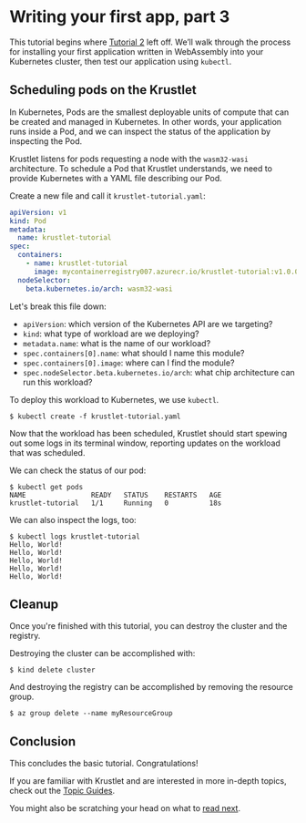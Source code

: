 # Writing your first app, part 3

This tutorial begins where [Tutorial 2](tutorial02.md) left off. We’ll walk through the process for installing your
first application written in WebAssembly into your Kubernetes cluster, then test our application using `kubectl`.

## Scheduling pods on the Krustlet

In Kubernetes, Pods are the smallest deployable units of compute that can be created and managed in Kubernetes. In other
words, your application runs inside a Pod, and we can inspect the status of the application by inspecting the Pod.

Krustlet listens for pods requesting a node with the `wasm32-wasi` architecture. To schedule a Pod that Krustlet
understands, we need to provide Kubernetes with a YAML file describing our Pod.

Create a new file and call it `krustlet-tutorial.yaml`:

```yaml
apiVersion: v1
kind: Pod
metadata:
  name: krustlet-tutorial
spec:
  containers:
    - name: krustlet-tutorial
      image: mycontainerregistry007.azurecr.io/krustlet-tutorial:v1.0.0
  nodeSelector:
    beta.kubernetes.io/arch: wasm32-wasi
```

Let's break this file down:

- `apiVersion`: which version of the Kubernetes API are we targeting?
- `kind`: what type of workload are we deploying?
- `metadata.name`: what is the name of our workload?
- `spec.containers[0].name`: what should I name this module?
- `spec.containers[0].image`: where can I find the module?
- `spec.nodeSelector.beta.kubernetes.io/arch`: what chip architecture can run this workload?

To deploy this workload to Kubernetes, we use `kubectl`.

```console
$ kubectl create -f krustlet-tutorial.yaml
```

Now that the workload has been scheduled, Krustlet should start spewing out some logs in its terminal window, reporting
updates on the workload that was scheduled.

We can check the status of our pod:

```console
$ kubectl get pods
NAME                READY   STATUS    RESTARTS   AGE
krustlet-tutorial   1/1     Running   0          18s
```

We can also inspect the logs, too:

```console
$ kubectl logs krustlet-tutorial
Hello, World!
Hello, World!
Hello, World!
Hello, World!
Hello, World!
```

## Cleanup

Once you're finished with this tutorial, you can destroy the cluster and the registry.

Destroying the cluster can be accomplished with:

```console
$ kind delete cluster
```

And destroying the registry can be accomplished by removing the resource group.

```console
$ az group delete --name myResourceGroup
```

## Conclusion

This concludes the basic tutorial. Congratulations!

If you are familiar with Krustlet and are interested in more in-depth topics, check out the [Topic Guides](../topics/README.md).

You might also be scratching your head on what to [read next](readnext.md).
